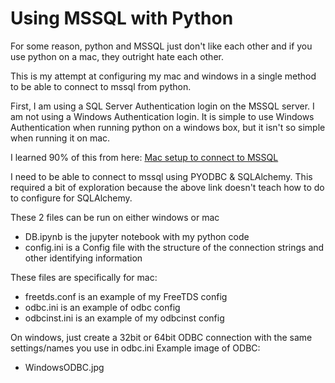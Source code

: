 # Using MSSQL with Python

For some reason, python and MSSQL just don't like each other and if you use python on a mac, they outright hate each other.

This is my attempt at configuring my mac and windows in a single method to be able to connect to mssql from python.

First, I am using a SQL Server Authentication login on the MSSQL server. I am not using a Windows Authentication login. It is simple to use Windows Authentication when running python on a windows box, but it isn't so simple when running it on mac.

I learned 90% of this from here: [Mac setup to connect to MSSQL](https://github.com/lionheart/django-pyodbc/wiki/Mac-setup-to-connect-to-a-MS-SQL-Server)

I need to be able to connect to mssql using PYODBC & SQLAlchemy. This required a bit of exploration because the above link doesn't teach how to do to configure for SQLAlchemy.

These 2 files can be run on either windows or mac
* DB.ipynb is the jupyter notebook with my python code
* config.ini is a Config file with the structure of the connection strings and other identifying information

These files are specifically for mac:
* freetds.conf is an example of my FreeTDS config
* odbc.ini is an example of odbc config
* odbcinst.ini is an example of my odbcinst config

On windows, just create a 32bit or 64bit ODBC connection with the same settings/names you use in odbc.ini
Example image of ODBC:
* WindowsODBC.jpg
